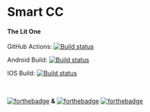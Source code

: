 # Smart CC
#### The Lit One </br>


GitHub Actions: [![Build status](https://build.appcenter.ms/v0.1/apps/1cdcc028-52f3-47ba-b6b6-b903d59cd7ec/branches/master/badge)](https://appcenter.ms)

Android Build: [![Build status](https://build.appcenter.ms/v0.1/apps/1cdcc028-52f3-47ba-b6b6-b903d59cd7ec/branches/master/badge)](https://appcenter.ms)

IOS Build: [![Build status](https://build.appcenter.ms/v0.1/apps/986dad84-8972-4473-8872-dd715621dcc6/branches/master/badge)](https://appcenter.ms)

</br></br>
[![forthebadge](https://forthebadge.com/images/badges/made-with-c-sharp.svg)](https://forthebadge.com) **&** 
[![forthebadge](https://forthebadge.com/images/badges/built-with-love.svg)](https://forthebadge.com)
[![forthebadge](https://forthebadge.com/images/badges/for-you.svg)](https://forthebadge.com)
